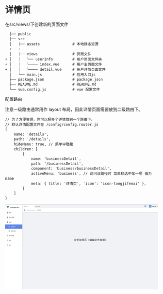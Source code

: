 # 详情页
在src/views/下创建新的页面文件

```js:no-line-numbers
  ├── public
  ├── src
  │   ├── assets               # 本地静态资源
  :   :
  │   ├── views                # 页面文件
+ │   │   └── userInfo         # 用户页面文件夹
+ │   │   └──── index.vue      # 用户主页面文件
+ │   │   └──── detail.vue     # 用户详情页面文件
  │   └── main.js              # 应用入口js
  ├── package.json             # package.json
  ├── README.md                # README.md
  └── vue.config.js            # vue 配置文件
```

配置路由

注意一级路由通常用作 layout 布局，因此详情页面需要放到二级路由下。
```js:no-line-numbers
// 为了方便管理，你可以把多个详情放到一个路由下。
// 默认详情配置文件在 /config/config.router.js
{
    name: 'details',
    path: '/details',
    hideMenu: true, // 菜单中隐藏
    children: [
        {
            name: 'businessDetail',
            path: '/businessDetail',
            component: 'business/businessDetail',
            activeMenu: 'business', // 访问该路径时 菜单栏选中某一项 值为 name
            meta: { title: '详情页', 'icon': 'icon-tongjifenxi' },
        }
    ]
}
```
![Image](./img/detail.png)



